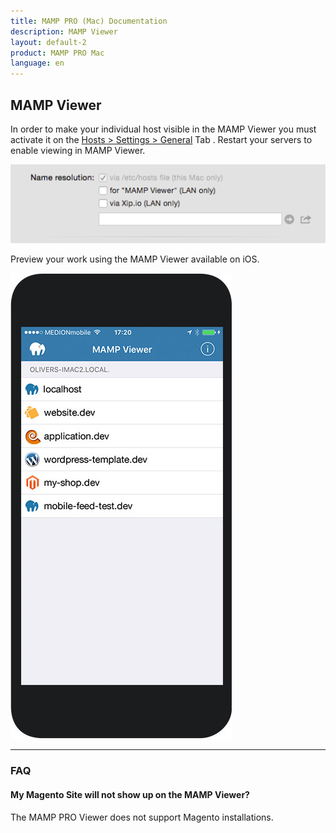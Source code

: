 ```yaml
---
title: MAMP PRO (Mac) Documentation
description: MAMP Viewer
layout: default-2
product: MAMP PRO Mac
language: en
---
```


## MAMP Viewer

In order to make your individual host visible in the MAMP Viewer you must activate it on the [Hosts > Settings > General](../Settings/Hosts/General/#mamp_viewer) Tab  . Restart your servers to enable viewing in MAMP Viewer.

![MAMP](SetMAMPViewer.png)

Preview your work using the MAMP Viewer available on iOS.

![MAMP](MAMPViewer.jpg)

<a name="faq"></a> 

---

### FAQ

#### My Magento Site will not show up on the MAMP Viewer?
The MAMP PRO Viewer does not support  Magento  installations.

